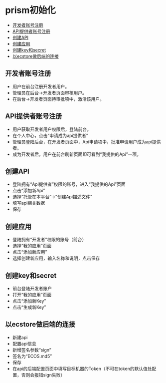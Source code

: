 # prism初始化
- [开发者账号注册](#user-sign)
- [API提供者账号注册](#api-sign)
- [创建API](#create-api)
- [创建应用](#create-app)
- [创建key和secret](#create-key)
- [以ecstore做后端的连接](#connect-ecstore)


<a name="user-sign"></a>
## 开发者账号注册
  - 用户在前台注册开发者用户。
  - 管理员在后台->开发者页面审核用户。
  - 在后台->开发者页面待审批项中，激活该用户。


<a name="api-sign"></a>
## API提供者账号注册
  - 用户获取开发者用户权限后，登陆前台。
  - 在个人中心，点击“申请成为api提供者”
  - 管理员登陆后台，在开发者页面中，Api申请项中，批准申请用户成为api提供者。
  - 成为开发者后，用户在前台刷新页面即可看到“我提供的Api”一项。

<a name="create-api"></a>
## 创建API
  - 登陆拥有“Api提供者”权限的账号，进入“我提供的Api”页面
  - 点击“添加新Api”
  - 选择“托管在本平台”->"创建Api描述文件"
  - 填写api相关数据
  - 保存

<a name="create-app"></a>
## 创建应用
  - 登陆拥有“开发者”权限的账号（前台）
  - 选择“我的应用”页面
  - 点击“添加新应用”
  - 选择创建新应用，输入名称和说明，点击保存

<a name="create-key"></a>
## 创建key和secret
  - 前台登陆开发者账户
  - 打开“我的应用”页面
  - 点击“添加新Key”
  - 点击“生成新Key”

<a name="connect-ecstore"></a>
## 以ecstore做后端的连接
  - 新建api
  - 配置api信息
  - 新增签名参数“sign”
  - 签名为“ECOS.md5”
  - 保存
  - 在api的后端配置页面中填写目标机器的Token（不可在token的默认值处配置，否则会报错sign失败）

